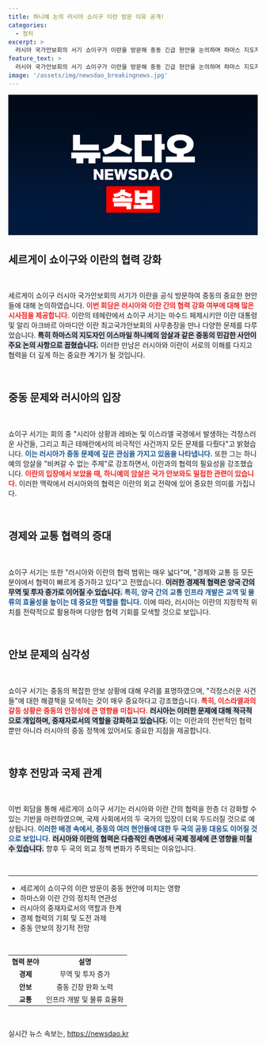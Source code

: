 ```yaml
---
title: 하니예 논의 러시아 쇼이구 이란 방문 이유 공개!
categories:
  - 정치
excerpt: >
  러시아 국가안보회의 서기 쇼이구가 이란을 방문해 중동 긴급 현안을 논의하며 하마스 지도자 암살 문제를 강조했습니다. 러시아와 이란의 협력 강화를 다룬 이 회담이 중동 정세에 미치는 영향은? 클릭해 알아보세요!
feature_text: >
  러시아 국가안보회의 서기 쇼이구가 이란을 방문해 중동 긴급 현안을 논의하며 하마스 지도자 암살 문제를 강조했습니다. 러시아와 이란의 협력 강화를 다룬 이 회담이 중동 정세에 미치는 영향은? 클릭해 알아보세요!
image: '/assets/img/newsdao_breakingnews.jpg'
---
```


<p><img src="/assets/img/newsdao_breakingnews.jpg" alt="cryptoinkorea 속보" /></p>

<h2 data-ke-size="size26">세르게이 쇼이구와 이란의 협력 강화</h2>

<p data-ke-size="size16">&nbsp;</p>

<p>세르게이 쇼이구 러시아 국가안보회의 서기가 이란을 공식 방문하여 중동의 중요한 현안들에 대해 논의하였습니다. <b><span style="color: #ee2323;">이번 회담은 러시아와 이란 간의 협력 강화 여부에 대해 많은 시사점을 제공합니다.</span></b> 이란의 테헤란에서 쇼이구 서기는 마수드 페제시키안 이란 대통령 및 알리 아크바르 아마디안 이란 최고국가안보회의 사무총장을 만나 다양한 문제를 다루었습니다. <b><span style="background-color: #21538527;">특히 하마스의 지도자인 이스마일 하니예의 암살과 같은 중동의 민감한 사안이 주요 논의 사항으로 꼽혔습니다.</span></b> 이러한 만남은 러시아와 이란이 서로의 이해를 다지고 협력을 더 깊게 하는 중요한 계기가 될 것입니다.</p></p>

<p data-ke-size="size16">&nbsp;</p>

<h2 data-ke-size="size26">중동 문제와 러시아의 입장</h2>

<p data-ke-size="size16">&nbsp;</p>

<p>쇼이구 서기는 회의 중 "시리아 상황과 레바논 및 이스라엘 국경에서 발생하는 걱정스러운 사건들, 그리고 최근 테헤란에서의 비극적인 사건까지 모든 문제를 다뤘다"고 밝혔습니다. <b><span style="color: #1a5490;">이는 러시아가 중동 문제에 깊은 관심을 가지고 있음을 나타냅니다.</span></b> 또한 그는 하니예의 암살을 "비켜갈 수 없는 주제"로 강조하면서, 이란과의 협력의 필요성을 강조했습니다. <b><span style="color: #ee2323;">이란의 입장에서 보았을 때, 하니예의 암살은 국가 안보와도 밀접한 관련이 있습니다.</span></b> 이러한 맥락에서 러시아와의 협력은 이란의 외교 전략에 있어 중요한 의미를 가집니다.</p></p>

<p data-ke-size="size16">&nbsp;</p>

<h2 data-ke-size="size26">경제와 교통 협력의 증대</h2>

<p data-ke-size="size16">&nbsp;</p>

<p>쇼이구 서기는 또한 "러시아와 이란의 협력 범위는 매우 넓다"며, "경제와 교통 등 모든 분야에서 협력이 빠르게 증가하고 있다"고 전했습니다. <b><span style="background-color: #21538527;">이러한 경제적 협력은 양국 간의 무역 및 투자 증가로 이어질 수 있습니다.</span></b> <b><span style="color: #1a5490;">특히, 양국 간의 교통 인프라 개발은 교역 및 물류의 효율성을 높이는 데 중요한 역할을 합니다.</span></b> 이에 따라, 러시아는 이란의 지정학적 위치를 전략적으로 활용하며 다양한 협력 기회를 모색할 것으로 보입니다.</p></p>

<p data-ke-size="size16">&nbsp;</p>

<h2 data-ke-size="size26">안보 문제의 심각성</h2>

<p data-ke-size="size16">&nbsp;</p>

<p>쇼이구 서기는 중동의 복잡한 안보 상황에 대해 우려를 표명하였으며, "걱정스러운 사건들"에 대한 해결책을 모색하는 것이 매우 중요하다고 강조했습니다. <b><span style="color: #ee2323;">특히, 이스라엘과의 갈등 상황은 중동의 안정성에 큰 영향을 미칩니다.</span></b> <b><span style="background-color: #21538527;">러시아는 이러한 문제에 대해 적극적으로 개입하며, 중재자로서의 역할을 강화하고 있습니다.</span></b> 이는 이란과의 전반적인 협력뿐만 아니라 러시아의 중동 정책에 있어서도 중요한 지점을 제공합니다.</p></p>

<p data-ke-size="size16">&nbsp;</p>

<h2 data-ke-size="size26">향후 전망과 국제 관계</h2>

<p data-ke-size="size16">&nbsp;</p>

<p>이번 회담을 통해 세르게이 쇼이구 서기는 러시아와 이란 간의 협력을 한층 더 강화할 수 있는 기반을 마련하였으며, 국제 사회에서의 두 국가의 입장이 더욱 두드러질 것으로 예상됩니다. <b><span style="color: #1a5490;">이러한 배경 속에서, 중동의 여러 현안들에 대한 두 국의 공동 대응도 이어질 것으로 보입니다.</span></b> <b><span style="background-color: #21538527;">러시아와 이란의 협력은 다층적인 측면에서 국제 정세에 큰 영향을 미칠 수 있습니다.</span></b> 향후 두 국의 외교 정책 변화가 주목되는 이유입니다.</p></p>

<p data-ke-size="size16">&nbsp;</p>

<hr>

<ul>
  <li>세르게이 쇼이구의 이란 방문이 중동 현안에 미치는 영향</li>
  <li>하마스와 이란 간의 정치적 연관성</li>
  <li>러시아의 중재자로서의 역할과 한계</li>
  <li>경제 협력의 기회 및 도전 과제</li>
  <li>중동 안보의 장기적 전망</li>
</ul>

<p data-ke-size="size16">&nbsp;</p>

<table>
  <tr>
    <td style="text-align: center; height: 17px;"><b>협력 분야</b></td>
    <td style="text-align: center; height: 17px;"><b>설명</b></td>
  </tr>
  <tr>
    <td style="text-align: center; height: 17px;"><b>경제</b></td>
    <td style="text-align: center; height: 17px;">무역 및 투자 증가</td>
  </tr>
  <tr>
    <td style="text-align: center; height: 17px;"><b>안보</b></td>
    <td style="text-align: center; height: 17px;">중동 긴장 완화 노력</td>
  </tr>
  <tr>
    <td style="text-align: center; height: 17px;"><b>교통</b></td>
    <td style="text-align: center; height: 17px;">인프라 개발 및 물류 효율화</td>
  </tr>
</table>

<p data-ke-size="size16">&nbsp;</p> 
실시간 뉴스 속보는, <a href="https://newsdao.kr" rel="dofollow">https://newsdao.kr</a>


